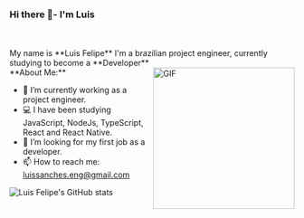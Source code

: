 ### Hi there 👋- I'm Luis
<br />
<br />
My name is **Luis Felipe** I'm a brazilian project engineer, currently studying to become a **Developer**
<br />
**About Me:**

 <img align="right" alt="GIF" width="250px" src="https://i.pinimg.com/originals/89/22/8f/89228f17df8a29b3473ce3caf687e264.gif" />
 
- :nut_and_bolt: I’m currently working as a project engineer.
- :computer: I have been studying JavaScript, NodeJs, TypeScript, React and React Native.
- :briefcase: I’m looking for my first job as a developer.
- 📫 How to reach me: luissanches.eng@gmail.com

 
![Luis Felipe's GitHub stats](https://github-readme-stats.vercel.app/api?username=LuisFSanches&show_icons=true&theme=vue)

<!--
**LuisFSanches/LuisFSanches** is a ✨ _special_ ✨ repository because its `README.md` (this file) appears on your GitHub profile.

Here are some ideas to get you started:


-->

